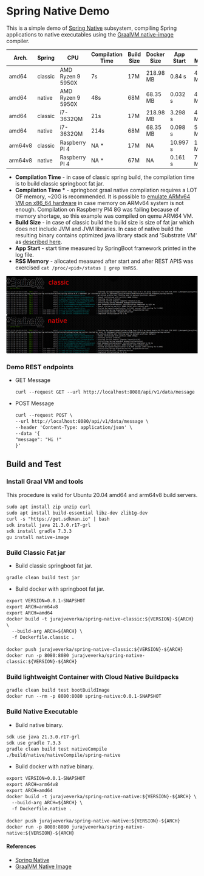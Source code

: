 # Spring Native Demo
This is a simple demo of [Spring Native](https://docs.spring.io/spring-native/docs/current/reference/htmlsingle/) subsystem, 
compiling Spring applications to native executables using the [GraalVM native-image](https://www.graalvm.org/reference-manual/native-image/) compiler.

| Arch.   | Spring  | CPU               | Compilation Time | Build Size | Docker Size | App Start | RSS Memory |
|---------|---------|-------------------|------------------|------------|-------------|-----------|------------|
| amd64   | classic | AMD Ryzen 9 5950X | 7s               | 17M        | 218.98 MB   | 0.84 s    | 484.332 MB |
| amd64   | native  | AMD Ryzen 9 5950X | 48s              | 68M        | 68.35 MB    | 0.032 s   | 49.824 MB  |
| amd64   | classic | i7-3632QM         | 21s              | 17M        | 218.98 MB   | 3.298 s   | 461.360 MB |
| amd64   | native  | i7-3632QM         | 214s             | 68M        | 68.35 MB    | 0.098 s   | 50.004 MB  |
| arm64v8 | classic | Raspberry PI 4    | NA *             | 17M        | NA          | 10.997 s  | 169.416 MB |
| arm64v8 | native  | Raspberry PI 4    | NA *             | 67M        | NA          | 0.161 s   | 71.820 MB  | 

* __Compilation Time__ - in case of classic spring build, the compilation time is to build classic springboot fat jar.
* __Compilation Time *__ - springboot graal native compilation requires a LOT OF memory, ~20G is recommended. 
  It is possible to [emulate ARMv64 VM on x86_64 hardware](https://github.com/jveverka/guildelines-and-procedures/tree/master/qemu) in case memory on ARMv64 system is not enough.
  Compilation on Raspberry PI4 8G was failing because of memory shortage, so this example was compiled on qemu ARM64 VM. 
* __Build Size__ - in case of classic build the build size is size of fat jar which does not include JVM and JVM libraries.
  In case of native build the resulting binary contains optimized java library stack and 'Substrate VM' as [described here](https://www.graalvm.org/reference-manual/native-image/).  
* __App Start__ - start time measured by SpringBoot framework printed in the log file.
* __RSS Memory__ - allocated measured after start and after REST APIS was exercised ``cat /proc/<pid>/status | grep VmRSS``. 

![app-startup](docs/startup-compare.jpg)

### Demo REST endpoints
* GET Message 
  ```
  curl --request GET --url http://localhost:8080/api/v1/data/message
  ```
* POST Message 
  ```
  curl --request POST \
  --url http://localhost:8080/api/v1/data/message \
  --header 'Content-Type: application/json' \
  --data '{
  "message": "Hi !"
  }'
  ```
  
## Build and Test

### Install Graal VM and tools
This procedure is valid for Ubuntu 20.04 amd64 and arm64v8 build servers.
```
sudo apt install zip unzip curl
sudo apt install build-essential libz-dev zlib1g-dev
curl -s "https://get.sdkman.io" | bash
sdk install java 21.3.0.r17-grl
sdk install gradle 7.3.3
gu install native-image
```

### Build Classic Fat jar
* Build classic springboot fat jar.
```
gradle clean build test jar
```
* Build docker with springboot fat jar.
```
export VERSION=0.0.1-SNAPSHOT
export ARCH=arm64v8
export ARCH=amd64
docker build -t jurajveverka/spring-native-classic:${VERSION}-${ARCH} \
  --build-arg ARCH=${ARCH} \
  -f Dockerfile.classic .
  
docker push jurajveverka/spring-native-classic:${VERSION}-${ARCH}
docker run -p 8080:8080 jurajveverka/spring-native-classic:${VERSION}-${ARCH}
``` 

### Build lightweight Container with Cloud Native Buildpacks
```
gradle clean build test bootBuildImage
docker run --rm -p 8080:8080 spring-native:0.0.1-SNAPSHOT
```

### Build Native Executable 
* Build native binary.
```
sdk use java 21.3.0.r17-grl
sdk use gradle 7.3.3
gradle clean build test nativeCompile
./build/native/nativeCompile/spring-native
```
* Build docker with native binary.
```
export VERSION=0.0.1-SNAPSHOT
export ARCH=arm64v8
export ARCH=amd64
docker build -t jurajveverka/spring-native-native:${VERSION}-${ARCH} \
  --build-arg ARCH=${ARCH} \
  -f Dockerfile.native .
  
docker push jurajveverka/spring-native-native:${VERSION}-${ARCH}
docker run -p 8080:8080 jurajveverka/spring-native-native:${VERSION}-${ARCH}
```

#### References
* [Spring Native](https://docs.spring.io/spring-native/docs/0.11.1/reference/htmlsingle/#overview)
* [GraalVM Native Image](https://www.graalvm.org/reference-manual/native-image/)
